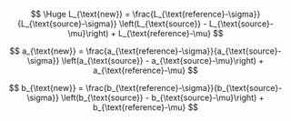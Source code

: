 $$
\Huge L_{\text{new}} = \frac{L_{\text{reference}-\sigma}}{L_{\text{source}-\sigma}} \left(L_{\text{source}} - L_{\text{source}-\mu}\right) + L_{\text{reference}-\mu}
$$

$$
a_{\text{new}} = \frac{a_{\text{reference}-\sigma}}{a_{\text{source}-\sigma}} \left(a_{\text{source}} - a_{\text{source}-\mu}\right) + a_{\text{reference}-\mu}
$$

$$
b_{\text{new}} = \frac{b_{\text{reference}-\sigma}}{b_{\text{source}-\sigma}} \left(b_{\text{source}} - b_{\text{source}-\mu}\right) + b_{\text{reference}-\mu}
$$
